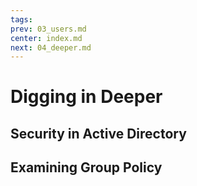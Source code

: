 ```yaml
---
tags: 
prev: 03_users.md
center: index.md
next: 04_deeper.md
---
```

# Digging in Deeper 


## Security in Active Directory




## Examining Group Policy


